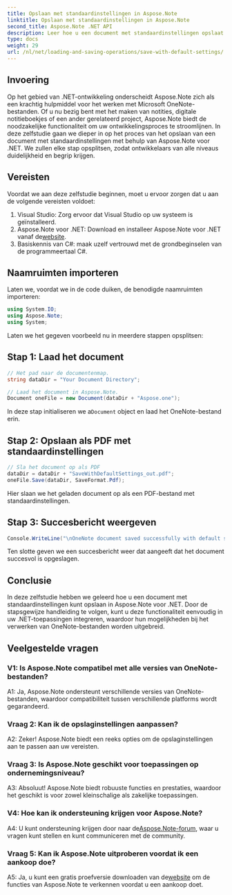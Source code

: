 ```yaml
---
title: Opslaan met standaardinstellingen in Aspose.Note
linktitle: Opslaan met standaardinstellingen in Aspose.Note
second_title: Aspose.Note .NET API
description: Leer hoe u een document met standaardinstellingen opslaat in Aspose.Note voor .NET via een stapsgewijze handleiding.
type: docs
weight: 29
url: /nl/net/loading-and-saving-operations/save-with-default-settings/
---
```

## Invoering

Op het gebied van .NET-ontwikkeling onderscheidt Aspose.Note zich als een krachtig hulpmiddel voor het werken met Microsoft OneNote-bestanden. Of u nu bezig bent met het maken van notities, digitale notitieboekjes of een ander gerelateerd project, Aspose.Note biedt de noodzakelijke functionaliteit om uw ontwikkelingsproces te stroomlijnen. In deze zelfstudie gaan we dieper in op het proces van het opslaan van een document met standaardinstellingen met behulp van Aspose.Note voor .NET. We zullen elke stap opsplitsen, zodat ontwikkelaars van alle niveaus duidelijkheid en begrip krijgen.

## Vereisten

Voordat we aan deze zelfstudie beginnen, moet u ervoor zorgen dat u aan de volgende vereisten voldoet:

1. Visual Studio: Zorg ervoor dat Visual Studio op uw systeem is geïnstalleerd.
2.  Aspose.Note voor .NET: Download en installeer Aspose.Note voor .NET vanaf de[website](https://releases.aspose.com/note/net/).
3. Basiskennis van C#: maak uzelf vertrouwd met de grondbeginselen van de programmeertaal C#.

## Naamruimten importeren

Laten we, voordat we in de code duiken, de benodigde naamruimten importeren:

```csharp
using System.IO;
using Aspose.Note;
using System;
```

Laten we het gegeven voorbeeld nu in meerdere stappen opsplitsen:

## Stap 1: Laad het document

```csharp
// Het pad naar de documentenmap.
string dataDir = "Your Document Directory";

// Laad het document in Aspose.Note.
Document oneFile = new Document(dataDir + "Aspose.one");
```

 In deze stap initialiseren we a`Document` object en laad het OneNote-bestand erin.

## Stap 2: Opslaan als PDF met standaardinstellingen

```csharp
// Sla het document op als PDF
dataDir = dataDir + "SaveWithDefaultSettings_out.pdf";
oneFile.Save(dataDir, SaveFormat.Pdf);
```

Hier slaan we het geladen document op als een PDF-bestand met standaardinstellingen.

## Stap 3: Succesbericht weergeven

```csharp
Console.WriteLine("\nOneNote document saved successfully with default settings.\nFile saved at " + dataDir); 
```

Ten slotte geven we een succesbericht weer dat aangeeft dat het document succesvol is opgeslagen.

## Conclusie

In deze zelfstudie hebben we geleerd hoe u een document met standaardinstellingen kunt opslaan in Aspose.Note voor .NET. Door de stapsgewijze handleiding te volgen, kunt u deze functionaliteit eenvoudig in uw .NET-toepassingen integreren, waardoor hun mogelijkheden bij het verwerken van OneNote-bestanden worden uitgebreid.

## Veelgestelde vragen

### V1: Is Aspose.Note compatibel met alle versies van OneNote-bestanden?

A1: Ja, Aspose.Note ondersteunt verschillende versies van OneNote-bestanden, waardoor compatibiliteit tussen verschillende platforms wordt gegarandeerd.

### Vraag 2: Kan ik de opslaginstellingen aanpassen?

A2: Zeker! Aspose.Note biedt een reeks opties om de opslaginstellingen aan te passen aan uw vereisten.

### Vraag 3: Is Aspose.Note geschikt voor toepassingen op ondernemingsniveau?

A3: Absoluut! Aspose.Note biedt robuuste functies en prestaties, waardoor het geschikt is voor zowel kleinschalige als zakelijke toepassingen.

### V4: Hoe kan ik ondersteuning krijgen voor Aspose.Note?

 A4: U kunt ondersteuning krijgen door naar de[Aspose.Note-forum](https://forum.aspose.com/c/note/28), waar u vragen kunt stellen en kunt communiceren met de community.

### Vraag 5: Kan ik Aspose.Note uitproberen voordat ik een aankoop doe?

 A5: Ja, u kunt een gratis proefversie downloaden van de[website](https://releases.aspose.com/) om de functies van Aspose.Note te verkennen voordat u een aankoop doet.